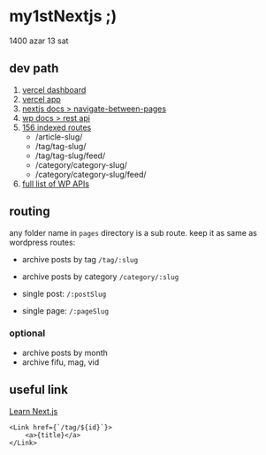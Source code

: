 # my1stNextjs ;)
1400 azar 13 sat 

## dev path

1. [vercel dashboard](https://vercel.com/shervin1995/next-demo)
2. [vercel app](https://next-demo-tan.vercel.app/)
3. [nextjs docs > navigate-between-pages](https://nextjs.org/learn/basics/navigate-between-pages)
4. [wp docs > rest api](https://developer.wordpress.org/rest-api/using-the-rest-api/backbone-javascript-client/)
5. [156 indexed routes](https://docs.google.com/spreadsheets/d/1CKLqb_hHedFjxzPamxiFAPpVxHGTKmj16X2Spa06VKI/edit#gid=185234004)
	* /article-slug/
	* /tag/tag-slug/
	* /tag/tag-slug/feed/
	* /category/category-slug/
	* /category/category-slug/feed/
6. [full list of WP APIs](./README/wp-apis.md)


## routing

any folder name in `pages` directory is a sub route. keep it as same as wordpress routes:

* archive posts by tag 			`/tag/:slug`

* archive posts by category 	`/category/:slug`
* single post: 					`/:postSlug`
* single page: 					`/:pageSlug`

### optional 

* archive posts by month 
* archive fifu, mag, vid


## useful link

[Learn Next.js](https://nextjs.org/learn)

```
<Link href={`/tag/${id}`}>
	<a>{title}</a>
</Link>
```